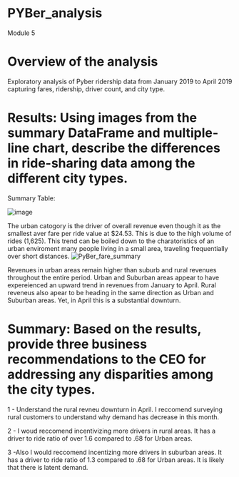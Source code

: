 # PYBer_analysis
Module 5
# Overview of the analysis
Exploratory analysis of Pyber ridership data from January 2019 to April 2019 capturing fares, ridership, driver count, and city type. 

# Results: Using images from the summary DataFrame and multiple-line chart, describe the differences in ride-sharing data among the different city types.

Summary Table:

![image](https://user-images.githubusercontent.com/111164518/189731605-6ca8a65f-7ef5-4044-95dd-d8447f23320a.png)

The urban catogory is the driver of overall revenue even though it as the smallest aver fare per ride value at $24.53. This is due to the high volume of rides (1,625). This trend can be boiled down to the charatoristics of an urban enviroment many people living in a small area, traveling frequentially over short distances. 
![PyBer_fare_summary](https://user-images.githubusercontent.com/111164518/189759585-d3e04189-c6e7-4ad3-a5fd-7a90e8a00a95.png)

Revenues in urban areas remain higher than suburb and rural revenues throughout the entire period. Urban and Suburban areas appear to have expereienced an upward trend in revenues from January to April. Rural reveneus also apear to be heading in the same direction as Urban and Suburban areas. Yet, in April this is a substantial downturn. 

# Summary: Based on the results, provide three business recommendations to the CEO for addressing any disparities among the city types.
1 - Understand the rural revneu downturn in April. I reccomend surveying rural customers to understand why demand has decrease in this month. 

2 - I woud reccomend incentivizing more drivers in rural areas. It has a driver to ride ratio of over 1.6 compared to .68 for Urban areas. 

3 -Also I would reccomend incentizing more drivers in suburban areas. It has a driver to ride ratio of 1.3 compared to .68 for Urban areas. It is likely that there is latent demand. 
